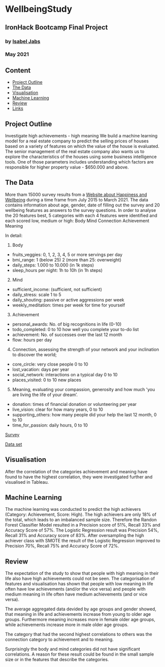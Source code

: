 # WellbeingStudy 
## IronHack Bootcamp Final Project 
### by [Isabel Jabs](https://github.com/IsabelJabs)
### May 2021

## Content

- [Project Outline](#project-outline)
- [The Data](#the-data)
- [Visualisation](#visualisation)
- [Machine Learning](#machine-learning)
- [Review](#review)
- [Links](#links)

## Project Outline

Investigate high achievements - high meaning 
We build a machine learning model for a real estate company to predict the selling prices of houses based on a variety of features on which the value of the house is evaluated. 
The senior management of the real estate company also wants us to explore the characteristics of the houses using some business intelligence tools. One of those parameters includes understanding which factors are responsible for higher property value - $650.000 and above.



## The Data

More tham 15000 survey results from a [Website about Happiness and Wellbeing](http://www.authentic-happiness.com) during a time frame from July 2015 to March 2021. 
The data contains information about age, gender, date of filling out the survey and 20 wellbeing features as answers to the survey questions. 
In order to analyse the 20 features best, 5 categories with each 4 features were identified and each scored low, medium or high: 
Body
Mind
Connection
Achievement 
Meaning

In detail: 
1. Body
* fruits_veggies: 0, 1, 2, 3, 4, 5 or more servings per day
* bmi_range: 1 (below 25) 2 (more than 25: overweight)
* daily_steps: 1.000 to 10.000 (in 1k steps) 
* sleep_hours per night: 1h to 10h (in 1h steps) 

2. Mind
* sufficient_income: (sufficient, not sufficient)
* daily_stress: scale 1 to 5 
* daily_shouting: passive or active aggressions per week
* weekly_meditation: times per week for time for yourself

3. Achievement
* personal_awards: No. of big recognitions in life (0-10)
* todo_completed: 0 to 10 how well you complete your to-do list
* achievement: No. of successes over the last 12 month 
* flow: hours per day 

4. Connection, assessing the strength of your network and your inclination to discover the world;
* core_circle: very close people 0 to 10 
* lost_vacation: days per year
* social_network: interactions on a typical day 0 to 10 
* places_visited: 0 to 10 new places 

5. Meaning, evaluating your compassion, generosity and how much 'you are living the life of your dream’.
* donation: times of financial donation or volunteering per year
* live_vision: clear for how many years, 0 to 10 
* supporting_others: how many people did your help the last 12 month, 0 to 10 
* time_for_passion: daily hours, 0 to 10

[Survey](http://www.authentic-happiness.com/your-life-satisfaction-score)

[Data set](https://www.kaggle.com/ydalat/lifestyle-and-wellbeing-data)

## Visualisation

After the correlation of the categories achievement and meaning have found to have the highest correlation, they were investigated further and visualised in Tableau.

## Machine Learning 

The machine learning was conducted to predict the high achievers (Category: Achievement, Score: High). 
The high achievers are only 18% of the total, which leads to an imbalanced sample size. 
Therefore the Randon Forest Classifier Model resulted in a Precision score of 51%, Recall 33% and Accuracy Score of 57%. 
The Logistic Regression result was Precision 54%, Recall 31% and Accuracy score of 83%.
After oversampling the high achiever class with SMOTE the result of the Logistic Regression improved to Precision 70%, Recall 75% and Accuracy Score of 72%.

## Review

The expectation of the study to show that people with high meaning in their life also have high achievements could not be seen.
The categorisation of features and visualisation has shown that people with low meaning in life often have low achievements (and/or the vice versa) and people with medium meaning in life often have medium achievements (and or vice versa). 

The average aggregated data devided by age groups and gender showed, that meaning in life and achievements increase from young to older age groups.
Furthermore meaning increases more in female older age groups, while achievements increase more in male older age groups.

The category that had the second highest correlations to others was the connection category to achievement and to meaning. 

Surprisingly the body and mind categories did not have significant correlations. 
A reason for these result could be found in the small sample size or in the features that describe the categories. 




